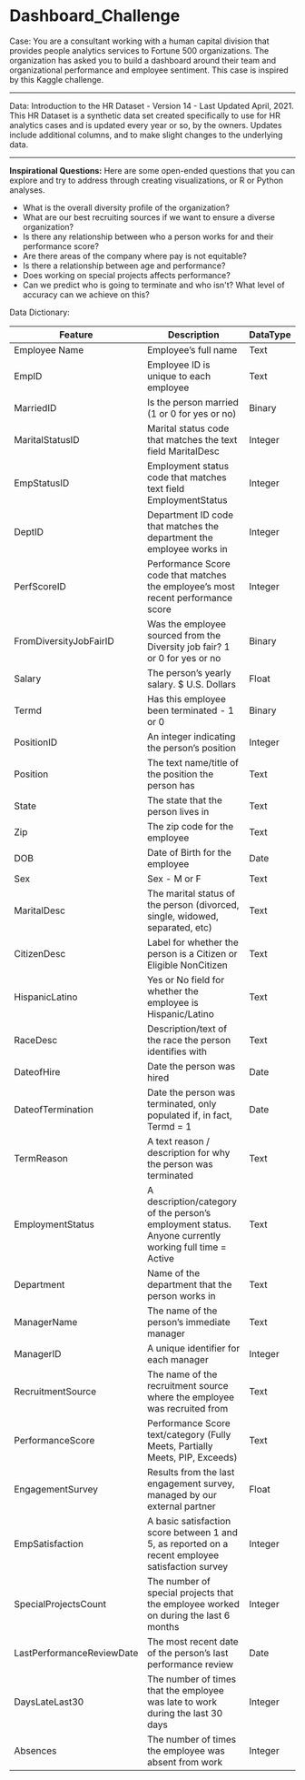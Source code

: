 # Dashboard_Challenge

Case: You are a consultant working with a human capital division that provides people analytics services to Fortune 500 organizations. The organization has asked you to build a dashboard around their team and organizational performance and employee sentiment. This case is inspired by this Kaggle challenge.

---

Data: Introduction to the HR Dataset - Version 14 - Last Updated April, 2021. This HR Dataset is a synthetic data set created specifically to use for HR analytics cases and is updated every year or so, by the owners. Updates include additional columns, and to make slight changes to the underlying data.

---

**Inspirational Questions:** Here are some open-ended questions that you can explore and try to address through creating visualizations, or R or Python analyses.

* What is the overall diversity profile of the organization?
* What are our best recruiting sources if we want to ensure a diverse organization?
* Is there any relationship between who a person works for and their performance score?
* Are there areas of the company where pay is not equitable?
* Is there a relationship between age and performance?
* Does working on special projects affects performance?
* Can we predict who is going to terminate and who isn't? What level of accuracy can we achieve on this?

Data Dictionary:

| Feature                  | Description                                                                               | DataType |
|--------------------------|-------------------------------------------------------------------------------------------|----------|
| Employee Name            | Employee’s full name                                                                      | Text     |
| EmpID                    | Employee ID is unique to each employee                                                   | Text     |
| MarriedID                | Is the person married (1 or 0 for yes or no)                                             | Binary   |
| MaritalStatusID          | Marital status code that matches the text field MaritalDesc                              | Integer  |
| EmpStatusID              | Employment status code that matches text field EmploymentStatus                         | Integer  |
| DeptID                   | Department ID code that matches the department the employee works in                     | Integer  |
| PerfScoreID              | Performance Score code that matches the employee’s most recent performance score         | Integer  |
| FromDiversityJobFairID   | Was the employee sourced from the Diversity job fair? 1 or 0 for yes or no               | Binary   |
| Salary                   | The person’s yearly salary. $ U.S. Dollars                                                | Float    |
| Termd                    | Has this employee been terminated - 1 or 0                                               | Binary   |
| PositionID               | An integer indicating the person’s position                                               | Integer  |
| Position                 | The text name/title of the position the person has                                       | Text     |
| State                    | The state that the person lives in                                                        | Text     |
| Zip                      | The zip code for the employee                                                             | Text     |
| DOB                      | Date of Birth for the employee                                                            | Date     |
| Sex                      | Sex - M or F                                                                              | Text     |
| MaritalDesc              | The marital status of the person (divorced, single, widowed, separated, etc)              | Text     |
| CitizenDesc              | Label for whether the person is a Citizen or Eligible NonCitizen                          | Text     |
| HispanicLatino           | Yes or No field for whether the employee is Hispanic/Latino                               | Text     |
| RaceDesc                 | Description/text of the race the person identifies with                                   | Text     |
| DateofHire               | Date the person was hired                                                                 | Date     |
| DateofTermination        | Date the person was terminated, only populated if, in fact, Termd = 1                      | Date     |
| TermReason               | A text reason / description for why the person was terminated                             | Text     |
| EmploymentStatus         | A description/category of the person’s employment status. Anyone currently working full time = Active | Text |
| Department               | Name of the department that the person works in                                           | Text     |
| ManagerName              | The name of the person’s immediate manager                                               | Text     |
| ManagerID                | A unique identifier for each manager                                                     | Integer  |
| RecruitmentSource        | The name of the recruitment source where the employee was recruited from                  | Text     |
| PerformanceScore         | Performance Score text/category (Fully Meets, Partially Meets, PIP, Exceeds)               | Text     |
| EngagementSurvey         | Results from the last engagement survey, managed by our external partner                  | Float    |
| EmpSatisfaction          | A basic satisfaction score between 1 and 5, as reported on a recent employee satisfaction survey | Integer |
| SpecialProjectsCount     | The number of special projects that the employee worked on during the last 6 months       | Integer  |
| LastPerformanceReviewDate| The most recent date of the person’s last performance review                              | Date     |
| DaysLateLast30           | The number of times that the employee was late to work during the last 30 days            | Integer  |
| Absences                 | The number of times the employee was absent from work                                     | Integer  |
